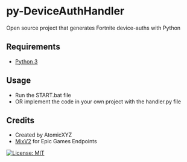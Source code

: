 # py-DeviceAuthHandler

Open source project that generates Fortnite device-auths with Python

## Requirements
- [Python 3](https://www.python.org/downloads/)

## Usage
- Run the START.bat file
- OR implement the code in your own project with the handler.py file

## Credits
- Created by AtomicXYZ
- [MixV2](https://github.com/MixV2/EpicResearch) for Epic Games Endpoints

[![License: MIT](https://img.shields.io/badge/License-MIT-yellow.svg)](https://opensource.org/licenses/MIT)
